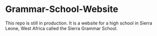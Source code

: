# Grammar-School-Website
This repo is still in production. It is a website for a high school in Sierra Leone, West Africa called the Sierra Grammar School.

